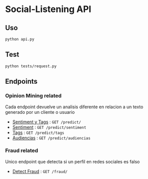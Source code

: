 # Social-Listening API

## Uso

`python api.py`

## Test

`python tests/request.py`


## Endpoints

### Opinion Mining related

Cada endpoint devuelve un analisis diferente en relacion a un texto generado 
por un cliente o usuario

* [Sentiment y Tags](/docs/social_listening/get_all.md) : `GET /predict/`
* [Sentiment](/docs/social_listening/get_sentiment.md) : `GET /predict/sentiment`
* [Tags](/docs/social_listening/get_tags.md) : `GET /predict/tags`
* [Audiencias](/docs/social_listening/get_audiencias.md) : `GET /predict/audiencias`

### Fraud related

Unico endpoint que detecta si un perfil en redes sociales es falso

* [Detect Fraud](/docs/fraude/get_fraude.md) : `GET /fraud/`

